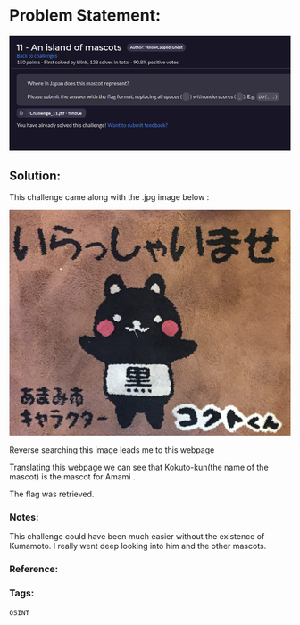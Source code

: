 # Problem Statement:
![question](https://raw.githubusercontent.com/0x41head/CTF-Writeups/main/src/DOA2021ctf/OSINT/An%20island%20of%20mascots/ques.png)

## Solution:
This challenge came along with the .jpg image below :

![chall](https://raw.githubusercontent.com/0x41head/CTF-Writeups/main/src/DOA2021ctf/OSINT/An%20island%20of%20mascots/C11.jpg)

Reverse searching this image leads me to this webpage [](https://www.city.amami.lg.jp/kikaku/shise/koho/kokutokun.html)

Translating this webpage we can see that Kokuto-kun(the name of the mascot) is the mascot for Amami .

The flag was retrieved.

### Notes:
This challenge could have been much easier without the existence of Kumamoto.
I really went deep looking into him and the other mascots.
### Reference:

### Tags:
`OSINT`
